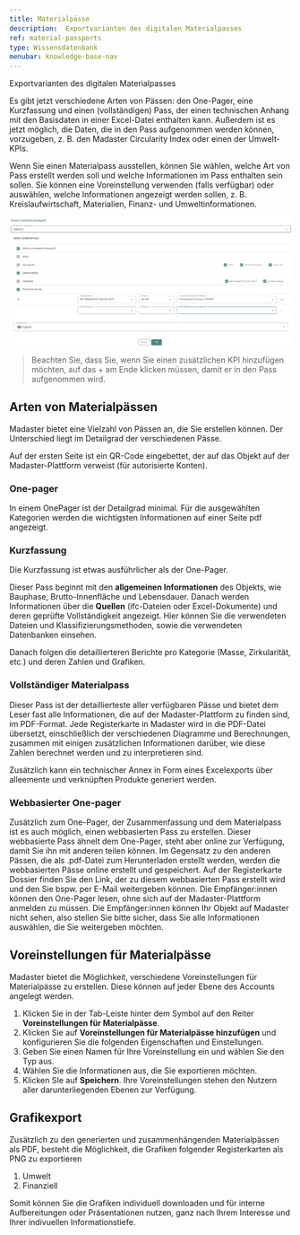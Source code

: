 ```yaml
---
title: Materialpässe
description:  Exportvarianten des digitalen Materialpasses
ref: material-passports
type: Wissensdatenbank
menubar: knowledge-base-nav
---
```


Exportvarianten des digitalen Materialpasses

Es gibt jetzt verschiedene Arten von Pässen: den One-Pager, eine Kurzfassung und einen (vollständigen) Pass, der einen technischen Anhang mit den Basisdaten in einer Excel-Datei enthalten kann. Außerdem ist es jetzt möglich, die Daten, die in den Pass aufgenommen werden können, vorzugeben, z. B. den Madaster Circularity Index oder einen der Umwelt-KPIs.

Wenn Sie einen Materialpass ausstellen, können Sie wählen, welche Art von Pass erstellt werden soll und welche Informationen im Pass enthalten sein sollen. Sie können eine Voreinstellung verwenden (falls verfügbar) oder auswählen, welche Informationen angezeigt werden sollen, z. B. Kreislaufwirtschaft, Materialien, Finanz- und Umweltinformationen.

![Selection_information_material_passport](../../../assets/images/knowledgebase/issue_materialpassport.png)
> Beachten Sie, dass Sie, wenn Sie einen zusätzlichen KPI hinzufügen möchten, auf das + am Ende klicken müssen, damit er in den Pass aufgenommen wird.

## Arten von Materialpässen

Madaster bietet eine Vielzahl von Pässen an, die Sie erstellen können. Der Unterschied liegt im Detailgrad der verschiedenen Pässe.
 
Auf der ersten Seite ist ein QR-Code eingebettet, der auf das Objekt auf der Madaster-Plattform verweist (für autorisierte Konten).

### One-pager

In einem OnePager ist der Detailgrad minimal. Für die ausgewählten Kategorien werden die wichtigsten Informationen auf einer Seite pdf angezeigt.

### Kurzfassung

Die Kurzfassung ist etwas ausführlicher als der One-Pager.

Dieser Pass beginnt mit den **allgemeinen Informationen** des Objekts, wie Bauphase, Brutto-Innenfläche und Lebensdauer. Danach werden Informationen über die **Quellen** (ifc-Dateien oder Excel-Dokumente) und deren geprüfte Vollständigkeit angezeigt. Hier können Sie die verwendeten Dateien und Klassifizierungsmethoden, sowie die verwendeten Datenbanken einsehen.

Danach folgen die detaillierteren Berichte pro Kategorie (Masse, Zirkularität, etc.) und deren Zahlen und Grafiken.

### Vollständiger Materialpass

Dieser Pass ist der detaillierteste aller verfügbaren Pässe und bietet dem Leser fast alle Informationen, die auf der Madaster-Plattform zu finden sind, im PDF-Format. Jede Registerkarte in Madaster wird in die PDF-Datei übersetzt, einschließlich der verschiedenen Diagramme und Berechnungen, zusammen mit einigen zusätzlichen Informationen darüber, wie diese Zahlen berechnet werden und zu interpretieren sind.

Zusätzlich kann ein technischer Annex in Form eines Excelexports über alleemente und verknüpften Produkte generiert werden. 

### Webbasierter One-pager

Zusätzlich zum One-Pager, der Zusammenfassung und dem Materialpass ist es auch möglich, einen webbasierten Pass zu erstellen. Dieser webbasierte Pass ähnelt dem One-Pager, steht aber online zur Verfügung, damit Sie ihn mit anderen teilen können. Im Gegensatz zu den anderen Pässen, die als .pdf-Datei zum Herunterladen erstellt werden, werden die webbasierten Pässe online erstellt und gespeichert. Auf der Registerkarte Dossier finden Sie den Link, der zu diesem webbasierten Pass erstellt wird und den Sie bspw. per E-Mail weitergeben können. Die Empfänger:innen können den One-Pager lesen, ohne sich auf der Madaster-Plattform anmelden zu müssen. Die Empfänger:innen können Ihr Objekt auf Madaster nicht sehen, also stellen Sie bitte sicher, dass Sie alle Informationen auswählen, die Sie weitergeben möchten.

## Voreinstellungen für Materialpässe

Madaster bietet die Möglichkeit, verschiedene Voreinstellungen für Materialpässe zu erstellen. Diese können auf jeder Ebene des Accounts angelegt werden.

1. Klicken Sie in der Tab-Leiste hinter dem Symbol <iconify-icon inline icon='mdi-dots-vertical'/> auf den Reiter **Voreinstellungen für Materialpässe**.
2. Klicken Sie auf **Voreinstellungen für Materialpässe hinzufügen** <iconify-icon inline icon='mdi-plus-circle-outline'/> und konfigurieren Sie die folgenden Eigenschaften und Einstellungen.
3. Geben Sie einen Namen für Ihre Voreinstellung ein und wählen Sie den Typ aus.
4. Wählen Sie die Informationen aus, die Sie exportieren möchten.
5. Klicken SIe auf **Speichern**. Ihre Voreinstellungen stehen den Nutzern aller darunterliegenden Ebenen zur Verfügung.

## Grafikexport
Zusätzlich zu den generierten und zusammenhängenden Materialpässen als PDF, besteht die Möglichkeit, die Grafiken folgender Registerkarten als PNG zu exportieren
1. Umwelt
1. Finanziell

Somit können Sie die Grafiken individuell downloaden und für interne Aufbereitungen oder Präsentationen nutzen, ganz nach Ihrem Interesse und Ihrer indivuellen Informationstiefe.